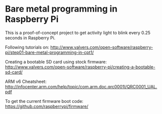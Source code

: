 # Bare metal programming in Raspberry Pi

This is a proof-of-concept project to get activity light to blink
every 0.25 seconds in Raspberry Pi.

Following tutorials on:
http://www.valvers.com/open-software/raspberry-pi/step01-bare-metal-programming-in-cpt1/

Creating a bootable SD card using stock firmware:
http://www.valvers.com/open-software/raspberry-pi/creating-a-bootable-sd-card/

ARM v6 Cheatsheet:
http://infocenter.arm.com/help/topic/com.arm.doc.qrc0001l/QRC0001_UAL.pdf

To get the current firmware boot code:
https://github.com/raspberrypi/firmware/
